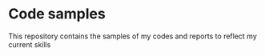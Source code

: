 # Code samples

This repository contains the samples of my codes and reports to reflect my current skills